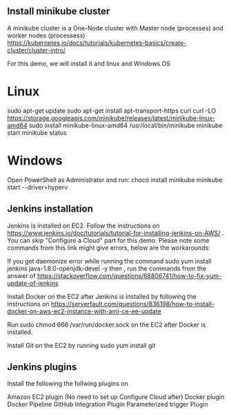 ## Install minikube cluster 
A minikube cluster is a One-Node cluster with Master node (processes) and worker nodes (processess) https://kubernetes.io/docs/tutorials/kubernetes-basics/create-cluster/cluster-intro/

For this demo, we will install it and linux and Windows OS
# Linux
sudo apt-get update
sudo apt-get install apt-transport-https curl
curl -LO https://storage.googleapis.com/minikube/releases/latest/minikube-linux-amd64
sudo install minikube-linux-amd64 /usr/local/bin/minikube
minikube start
minikube status 

# Windows 
Open PowerShell as Administrator and run:
choco install minikube
minikube start --driver=hyperv

## Jenkins installation
Jenkins is installed on EC2. Follow the instructions on https://www.jenkins.io/doc/tutorials/tutorial-for-installing-jenkins-on-AWS/ . You can skip "Configure a Cloud" part for this demo. Please note some commands from this link might give errors, below are the workarounds:

If you get daemonize error while running the command sudo yum install jenkins java-1.8.0-openjdk-devel -y then , run the commands from the answer of https://stackoverflow.com/questions/68806741/how-to-fix-yum-update-of-jenkins

Install Docker on the EC2 after Jenkins is installed by following the instructions on https://serverfault.com/questions/836198/how-to-install-docker-on-aws-ec2-instance-with-ami-ce-ee-update

Run sudo chmod 666 /var/run/docker.sock on the EC2 after Docker is installed.

Install Git on the EC2 by running sudo yum install git

## Jenkins plugins
Install the following the follwing plugins on 

Amazon EC2 plugin (No need to set up Configure Cloud after)
Docker plugin
Docker Pipeline
GitHub Integration Plugin
Parameterized trigger Plugin
